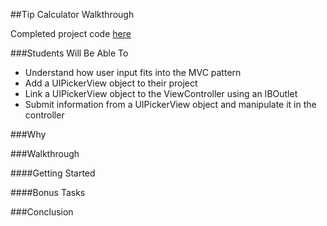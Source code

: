##Tip Calculator Walkthrough

Completed project code [here](https://github.com/upperlinecode/intro-to-swift/tree/master/day-6/TipCalculator)


###Students Will Be Able To
- Understand how user input fits into the MVC pattern
- Add a UIPickerView object to their project
- Link a UIPickerView object to the ViewController using an IBOutlet
- Submit information from a UIPickerView object and manipulate it in the controller

###Why


###Walkthrough


####Getting Started


####Bonus Tasks


###Conclusion
